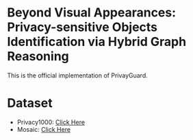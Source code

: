 # Beyond Visual Appearances: Privacy-sensitive Objects Identification via Hybrid Graph Reasoning

This is the official implementation of PrivayGuard.

# Dataset

- Privacy1000: [Click Here](https://drive.google.com/file/d/16NU2MB6Nyh0SAnJGoCH662ALves7KLSL/view?usp=drive_link)
- Mosaic: [Click Here](https://drive.google.com/file/d/1FgLwOerDPAAHNikFRTRmvBR8fOUTiP6h/view?usp=drive_link)
